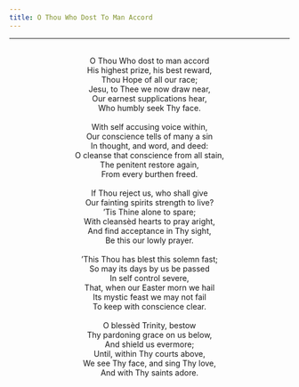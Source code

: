 ```yaml
---
title: O Thou Who Dost To Man Accord
---
```


---
<center>
<br/>
O Thou Who dost to man accord<br/>
His highest prize, his best reward,<br/>
Thou Hope of all our race;<br/>
Jesu, to Thee we now draw near,<br/>
Our earnest supplications hear,<br/>
Who humbly seek Thy face.<br/>
<br/>
With self accusing voice within,<br/>
Our conscience tells of many a sin<br/>
In thought, and word, and deed:<br/>
O cleanse that conscience from all stain,<br/>
The penitent restore again,<br/>
From every burthen freed.<br/>
<br/>
If Thou reject us, who shall give<br/>
Our fainting spirits strength to live?<br/>
’Tis Thine alone to spare;<br/>
With cleansèd hearts to pray aright,<br/>
And find acceptance in Thy sight,<br/>
Be this our lowly prayer.<br/>
<br/>
’This Thou has blest this solemn fast;<br/>
So may its days by us be passed<br/>
In self control severe,<br/>
That, when our Easter morn we hail<br/>
Its mystic feast we may not fail<br/>
To keep with conscience clear.<br/>
<br/>
O blessèd Trinity, bestow<br/>
Thy pardoning grace on us below,<br/>
And shield us evermore;<br/>
Until, within Thy courts above,<br/>
We see Thy face, and sing Thy love,<br/>
And with Thy saints adore.<br/>

</center>